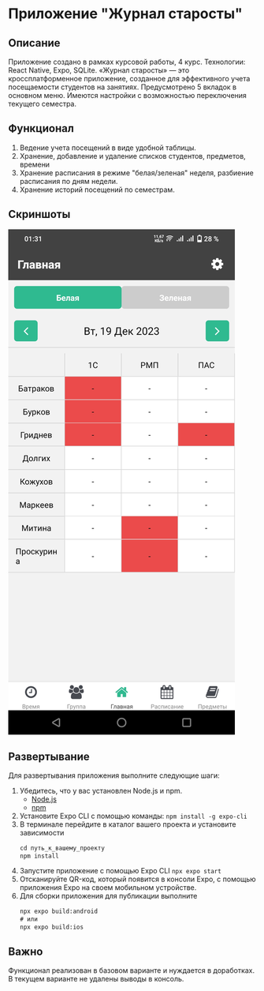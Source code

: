 # Приложение "Журнал старосты"

## Описание
Приложение создано в рамках курсовой работы, 4 курс. Технологии: React Native, Expo, SQLite.
«Журнал старосты» — это кроссплатформенное приложение, созданное для эффективного учета посещаемости студентов на занятиях. Предусмотрено 5 вкладок в основном меню. Имеются настройки с возможностью переключения текущего семестра.

## Функционал
1. Ведение учета посещений в виде удобной таблицы.
2. Хранение, добавление и удаление списков студентов, предметов, времени
3. Хранение расписания в режиме "белая/зеленая" неделя, разбиение расписания по дням недели.
4. Хранение историй посещений по семестрам.

## Скриншоты
![Главная страница](screenshots/1.jpg)

## Развертывание
Для развертывания приложения выполните следующие шаги:

1. Убедитесь, что у вас установлен Node.js и npm.
   - [Node.js](https://nodejs.org/)
   - [npm](https://www.npmjs.com/get-npm)
2. Установите Expo CLI с помощью команды:
   `npm install -g expo-cli`
3. В терминале перейдите в каталог вашего проекта и установите зависимости
    ```
    cd путь_к_вашему_проекту
    npm install
    ```
4. Запустите приложение с помощью Expo CLI
    `npx expo start`
5. Отсканируйте QR-код, который появится в консоли Expo, с помощью приложения Expo на своем мобильном устройстве.
6. Для сборки приложения для публикации выполните
    ```
    npx expo build:android
    # или
    npx expo build:ios
    ```

## Важно
Функционал реализован в базовом варианте и нуждается в доработках. В текущем варианте не удалены выводы в консоль.
